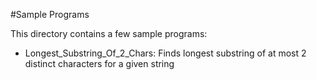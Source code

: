 #Sample Programs

This directory contains a few sample programs:

- Longest_Substring_Of_2_Chars: Finds longest substring of at most 2 distinct characters for a given string
